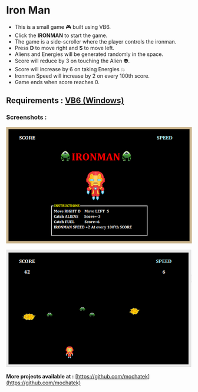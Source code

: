 # Iron Man

- This is a small game :video_game: built using VB6.
- Click the **IRONMAN** to start the game.
- The game is a side-scroller where the player controls the ironman.
- Press **D** to move right and **S** to move left.
- Aliens and Energies will be generated randomly in the space.
- Score will reduce by 3 on touching the Alien :alien:.
- Score will increase by 6 on taking Energies :boom:
- Ironman Speed will increase by 2 on every 100th score.
- Game ends when score reaches 0.

**Requirements :** [VB6 (Windows)](https://www.microsoft.com/en-us/download/details.aspx?id=5721)
---

### Screenshots :
![screenshot 1](https://github.com/mochatek/Iron_Man/blob/master/Screenshot1.PNG)

![screenshot 1](https://github.com/mochatek/Iron_Man/blob/master/Screenshot2.PNG)

**More projects available at :** [https://github.com/mochatek](https://github.com/mochatek)

